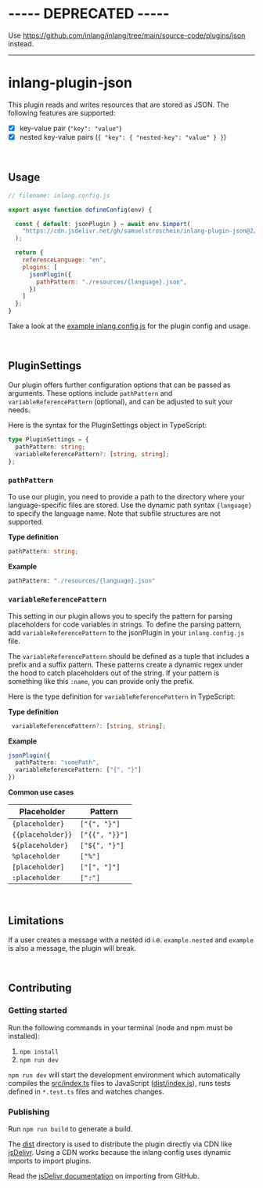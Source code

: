 # ----- DEPRECATED -----

Use https://github.com/inlang/inlang/tree/main/source-code/plugins/json instead.

---


# inlang-plugin-json

This plugin reads and writes resources that are stored as JSON. The following features are supported:

- [x] key-value pair (`"key": "value"`)
- [x] nested key-value pairs (`{ "key": { "nested-key": "value" } }`)

<br>

## Usage

```js
// filename: inlang.config.js

export async function defineConfig(env) {

  const { default: jsonPlugin } = await env.$import(
    "https://cdn.jsdelivr.net/gh/samuelstroschein/inlang-plugin-json@2/dist/index.js"
  );

  return {
    referenceLanguage: "en",
    plugins: [
      jsonPlugin({
        pathPattern: "./resources/{language}.json",
      })
    ]
  };
}
```

Take a look at the [example inlang.config.js](./example/inlang.config.js) for the plugin config and usage.

<br>

## PluginSettings

Our plugin offers further configuration options that can be passed as arguments. These options include `pathPattern` and `variableReferencePattern` (optional), and can be adjusted to suit your needs.

Here is the syntax for the PluginSettings object in TypeScript:
```typescript
type PluginSettings = {
  pathPattern: string;
  variableReferencePattern?: [string, string];
};
```

### `pathPattern`

To use our plugin, you need to provide a path to the directory where your language-specific files are stored. Use the dynamic path syntax `{language}` to specify the language name. Note that subfile structures are not supported.

**Type definition**
```typescript
pathPattern: string;
```

**Example**
```typescript
pathPattern: "./resources/{language}.json"
```


### `variableReferencePattern`

This setting in our plugin allows you to specify the pattern for parsing placeholders for code variables in strings. To define the parsing pattern, add `variableReferencePattern` to the jsonPlugin in your `inlang.config.js` file.

The `variableReferencePattern` should be defined as a tuple that includes a prefix and a suffix pattern. These patterns create a dynamic regex under the hood to catch placeholders out of the string. If your pattern is something like this `:name`, you can provide only the prefix.

Here is the type definition for `variableReferencePattern` in TypeScript:

**Type definition**
```typescript
 variableReferencePattern?: [string, string];
```

**Example**
```typescript
jsonPlugin({
  pathPattern: "somePath",
  variableReferencePattern: ["{", "}"]
})
```

**Common use cases**

| Placeholder       | Pattern       |
|-------------------|---------------|
| `{placeholder}`   | `["{", "}"]`  |
| `{{placeholder}}` | `["{{", "}}"]`|
| `${placeholder}`  | `["${", "}"]` |
| `%placeholder`    | `["%"]`       |
| `[placeholder]`   | `["[", "]"]`  |
| `:placeholder`    | `[":"]`       |

<br>

## Limitations

If a user creates a message with a nested id i.e. `example.nested` and `example` is also a message, the plugin will break.

<br>

## Contributing

### Getting started

Run the following commands in your terminal (node and npm must be installed):

1. `npm install`
2. `npm run dev`

`npm run dev` will start the development environment which automatically compiles the [src/index.ts](./src/index.ts) files to JavaScript ([dist/index.js](dist/index.js)), runs tests defined in `*.test.ts` files and watches changes.

### Publishing

Run `npm run build` to generate a build.

The [dist](./dist/) directory is used to distribute the plugin directly via CDN like [jsDelivr](https://www.jsdelivr.com/). Using a CDN works because the inlang config uses dynamic imports to import plugins.

Read the [jsDelivr documentation](https://www.jsdelivr.com/?docs=gh) on importing from GitHub.
